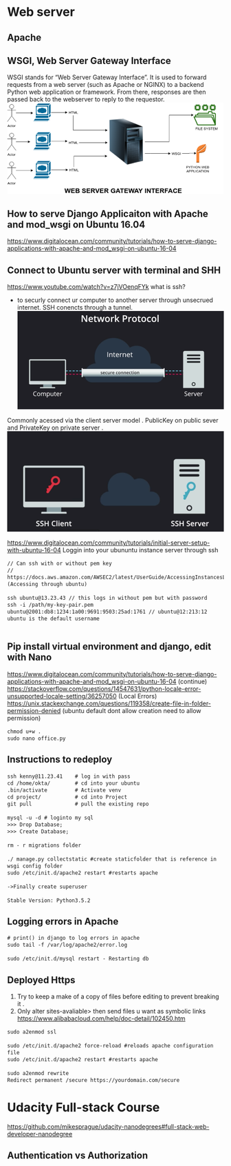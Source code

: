 # Web server
## Apache
## WSGI, Web Server Gateway Interface
WSGI stands for “Web Server Gateway Interface”. It is used to forward requests from a web server (such as Apache or NGINX) to a backend Python web application or framework. From there, responses are then passed back to the webserver to reply to the requestor.
![images](https://github.com/KennySoh/Technical-Interview/blob/master/oop/webserver1.png)
  
## How to serve Django Applicaiton with Apache and mod_wsgi on Ubuntu 16.04
https://www.digitalocean.com/community/tutorials/how-to-serve-django-applications-with-apache-and-mod_wsgi-on-ubuntu-16-04

## Connect to Ubuntu server with terminal and SHH 
https://www.youtube.com/watch?v=z7jVOenqFYk  what is ssh?  
  
- to securly connect ur computer to another server through unsecrued internet. SSH conencts through a tunnel. 
![images](https://github.com/KennySoh/Technical-Interview/blob/master/oop/webserver2.png)  
  
Commonly acessed via the client server model . 
PublicKey on public sever and PrivateKey on private server . 
![images](https://github.com/KennySoh/Technical-Interview/blob/master/oop/webserver3.png)  

https://www.digitalocean.com/community/tutorials/initial-server-setup-with-ubuntu-16-04 Loggin into your ubununtu instance server through ssh

```
// Can ssh with or without pem key
// https://docs.aws.amazon.com/AWSEC2/latest/UserGuide/AccessingInstancesLinux.html  (Accessing through ubuntu)

ssh ubuntu@13.23.43 // this logs in without pem but with password
ssh -i /path/my-key-pair.pem ubuntu@2001:db8:1234:1a00:9691:9503:25ad:1761 // ubuntu@12:213:12 ubuntu is the default username


```
## Pip install virtual environment and django, edit with Nano
https://www.digitalocean.com/community/tutorials/how-to-serve-django-applications-with-apache-and-mod_wsgi-on-ubuntu-16-04 (continue) 
https://stackoverflow.com/questions/14547631/python-locale-error-unsupported-locale-setting/36257050 (Local Errors)
https://unix.stackexchange.com/questions/119358/create-file-in-folder-permission-denied (ubuntu default dont allow creation need to allow permission)
```
chmod u+w .
sudo nano office.py
```
## Instructions to redeploy
```
ssh kenny@11.23.41    # log in with pass
cd /home/okta/        # cd into your ubuntu
.bin/activate         # Activate venv
cd project/           # cd into Project
git pull              # pull the existing repo

mysql -u -d # loginto my sql
>>> Drop Database;
>>> Create Database;

rm - r migrations folder

./ manage.py collectstatic #create staticfolder that is reference in wsgi config folder
sudo /etc/init.d/apache2 restart #restarts apache

->Finally create superuser

Stable Version: Python3.5.2
```
## Logging errors in Apache
```
# print() in django to log errors in apache
sudo tail -f /var/log/apache2/error.log

sudo /etc/init.d/mysql restart - Restarting db
```
## Deployed Https
1) Try to keep a make of a copy of files before editing to prevent breaking it .  
2) Only alter sites-avaliable> then send files u want as symbolic links   
https://www.alibabacloud.com/help/doc-detail/102450.htm
```
sudo a2enmod ssl

sudo /etc/init.d/apache2 force-reload #reloads apache configuration file
sudo /etc/init.d/apache2 restart #restarts apache

sudo a2enmod rewrite
Redirect permanent /secure https://yourdomain.com/secure
```
# Udacity Full-stack Course
https://github.com/mikesprague/udacity-nanodegrees#full-stack-web-developer-nanodegree
  
## Authentication vs Authorization
